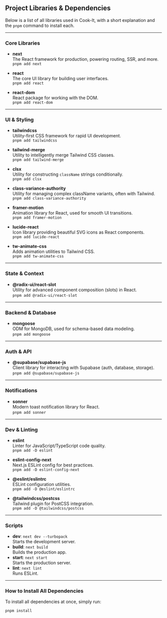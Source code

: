 ## Project Libraries & Dependencies

Below is a list of all libraries used in Cook-It, with a short explanation and the `pnpm` command to install each.

---

### Core Libraries

- **next**  
  The React framework for production, powering routing, SSR, and more.  
  `pnpm add next`

- **react**  
  The core UI library for building user interfaces.  
  `pnpm add react`

- **react-dom**  
  React package for working with the DOM.  
  `pnpm add react-dom`

---

### UI & Styling

- **tailwindcss**  
  Utility-first CSS framework for rapid UI development.  
  `pnpm add tailwindcss`

- **tailwind-merge**  
  Utility to intelligently merge Tailwind CSS classes.  
  `pnpm add tailwind-merge`

- **clsx**  
  Utility for constructing `className` strings conditionally.  
  `pnpm add clsx`

- **class-variance-authority**  
  Utility for managing complex className variants, often with Tailwind.  
  `pnpm add class-variance-authority`

- **framer-motion**  
  Animation library for React, used for smooth UI transitions.  
  `pnpm add framer-motion`

- **lucide-react**  
  Icon library providing beautiful SVG icons as React components.  
  `pnpm add lucide-react`

- **tw-animate-css**  
  Adds animation utilities to Tailwind CSS.  
  `pnpm add tw-animate-css`

---

### State & Context

- **@radix-ui/react-slot**  
  Utility for advanced component composition (slots) in React.  
  `pnpm add @radix-ui/react-slot`

---

### Backend & Database

- **mongoose**  
  ODM for MongoDB, used for schema-based data modeling.  
  `pnpm add mongoose`

---

### Auth & API

- **@supabase/supabase-js**  
  Client library for interacting with Supabase (auth, database, storage).  
  `pnpm add @supabase/supabase-js`

---

### Notifications

- **sonner**  
  Modern toast notification library for React.  
  `pnpm add sonner`

---

### Dev & Linting

- **eslint**  
  Linter for JavaScript/TypeScript code quality.  
  `pnpm add -D eslint`

- **eslint-config-next**  
  Next.js ESLint config for best practices.  
  `pnpm add -D eslint-config-next`

- **@eslint/eslintrc**  
  ESLint configuration utilities.  
  `pnpm add -D @eslint/eslintrc`

- **@tailwindcss/postcss**  
  Tailwind plugin for PostCSS integration.  
  `pnpm add -D @tailwindcss/postcss`

---

### Scripts

- **dev**: `next dev --turbopack`  
  Starts the development server.
- **build**: `next build`  
  Builds the production app.
- **start**: `next start`  
  Starts the production server.
- **lint**: `next lint`  
  Runs ESLint.

---

### How to Install All Dependencies

To install all dependencies at once, simply run:

```sh
pnpm install
